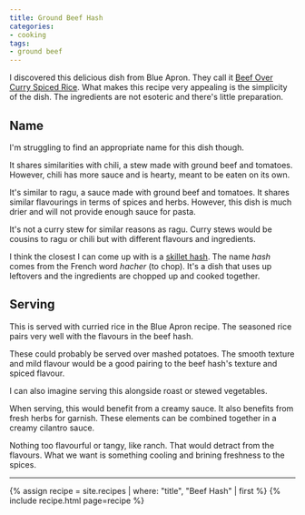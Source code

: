 ```yaml
---
title: Ground Beef Hash
categories:
- cooking
tags:
- ground beef
---
```


I discovered this delicious dish from Blue Apron.
They call it [Beef Over Curry Spiced Rice][1].
What makes this recipe very appealing is the simplicity of the dish.
The ingredients are not esoteric and there's little preparation.

[1]: https://www.blueapron.com/recipes/beef-over-curry-spiced-rice-with-crispy-onions-creamy-cilantro-sauce

## Name

I'm struggling to find an appropriate name for this dish though.

It shares similarities with chili, a stew made with ground beef and tomatoes.
However, chili has more sauce and is hearty, meant to be eaten on its own.

It's similar to ragu, a sauce made with ground beef and tomatoes.
It shares similar flavourings in terms of spices and herbs.
However, this dish is much drier and will not provide enough sauce for pasta.

It's not a curry stew for similar reasons as ragu.
Curry stews would be cousins to ragu or chili but with different flavours and ingredients.

I think the closest I can come up with is a [skillet hash][2].
The name _hash_ comes from the French word _hacher_ (to chop).
It's a dish that uses up leftovers and the ingredients are chopped up and cooked together.

[2]: https://en.wikipedia.org/wiki/Hash_(food)

## Serving

This is served with curried rice in the Blue Apron recipe.
The seasoned rice pairs very well with the flavours in the beef hash.

These could probably be served over mashed potatoes.
The smooth texture and mild flavour would be a good pairing to the beef hash's texture and spiced flavour.

I can also imagine serving this alongside roast or stewed vegetables.

When serving, this would benefit from a creamy sauce.
It also benefits from fresh herbs for garnish.
These elements can be combined together in a creamy cilantro sauce.

Nothing too flavourful or tangy, like ranch.
That would detract from the flavours.
What we want is something cooling and brining freshness to the spices.

---

{% assign recipe = site.recipes | where: "title",  "Beef Hash" | first %}
{% include recipe.html page=recipe %}
